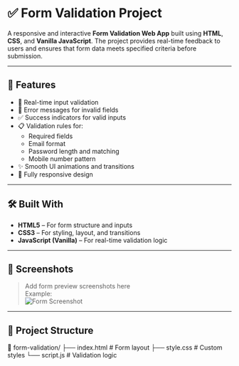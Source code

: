 # ✅ Form Validation Project

A responsive and interactive **Form Validation Web App** built using **HTML**, **CSS**, and **Vanilla JavaScript**. The project provides real-time feedback to users and ensures that form data meets specified criteria before submission.

---

## 🚀 Features

- 🧠 Real-time input validation
- 🔴 Error messages for invalid fields
- ✅ Success indicators for valid inputs
- 📋 Validation rules for:
  - Required fields
  - Email format
  - Password length and matching
  - Mobile number pattern
- ✨ Smooth UI animations and transitions
- 📱 Fully responsive design

---

## 🛠️ Built With

- **HTML5** – For form structure and inputs
- **CSS3** – For styling, layout, and transitions
- **JavaScript (Vanilla)** – For real-time validation logic

---

## 📸 Screenshots

> Add form preview screenshots here  
> Example:  
> ![Form Screenshot](screenshots/form-preview.png)

---

## 📂 Project Structure

📁 form-validation/
├── index.html # Form layout
├── style.css # Custom styles
└── script.js # Validation logic
